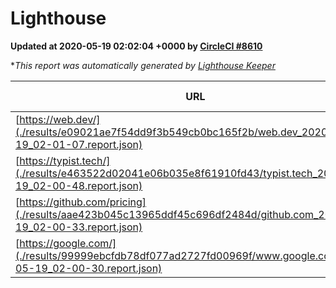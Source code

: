 
# Lighthouse

**Updated at 2020-05-19 02:02:04 +0000 by [CircleCI #8610](https://circleci.com/gh/ItinerisLtd/lighthouse-keeper-example/8610)**

**This report was automatically generated by [Lighthouse Keeper](https://github.com/itinerisltd/lighthouse-keeper)*

| URL | Performance | Accessibility | Best Practices | SEO | PWA | Updated At |
| --- | --- | --- | --- | --- | --- | --- |
| [https://web.dev/](./results/e09021ae7f54dd9f3b549cb0bc165f2b/web.dev_2020-05-19_02-01-07.report.json) | 0.98 | 1 | 1 | 0.99 | 1 | 2020-05-19T02:01:07.254Z |
| [https://typist.tech/](./results/e463522d02041e06b035e8f61910fd43/typist.tech_2020-05-19_02-00-48.report.json) | 0.98 | 0.92 | 0.86 | 1 | 0.59 | 2020-05-19T02:00:48.311Z |
| [https://github.com/pricing](./results/aae423b045c13965ddf45c696df2484d/github.com_2020-05-19_02-00-33.report.json) | 0.81 | 0.94 | 0.93 | 1 | 0.56 | 2020-05-19T02:00:33.116Z |
| [https://google.com/](./results/99999ebcfdb78df077ad2727fd00969f/www.google.com_2020-05-19_02-00-30.report.json) | 0.94 | 0.86 | 0.93 | 0.92 | 0.56 | 2020-05-19T02:00:30.864Z |
